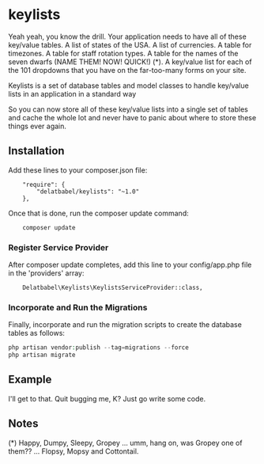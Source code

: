 # keylists

Yeah yeah, you know the drill. Your application needs to have all of these key/value tables.
A list of states of the USA. A list of currencies. A table for timezones. A table for staff
rotation types. A table for the names of the seven dwarfs (NAME THEM! NOW! QUICK!) (*).  A key/value
list for each of the 101 dropdowns that you have on the far-too-many forms on your site.

Keylists is a set of database tables and model classes to handle key/value lists in an application
in a standard way

So you can now store all of these key/value lists into a single set of tables and cache the whole
lot and never have to panic about where to store these things ever again.

## Installation

Add these lines to your composer.json file:

```
    "require": {
        "delatbabel/keylists": "~1.0"
    },
```

Once that is done, run the composer update command:

```
    composer update
```

### Register Service Provider

After composer update completes, add this line to your config/app.php file in the 'providers' array:

```
    Delatbabel\Keylists\KeylistsServiceProvider::class,
```

### Incorporate and Run the Migrations

Finally, incorporate and run the migration scripts to create the database tables as follows:

```php
php artisan vendor:publish --tag=migrations --force
php artisan migrate
```

## Example

I'll get to that. Quit bugging me, K? Just go write some code.

## Notes

(*) Happy, Dumpy, Sleepy, Gropey ... umm, hang on, was Gropey one of them?? ... Flopsy, Mopsy and Cottontail.
